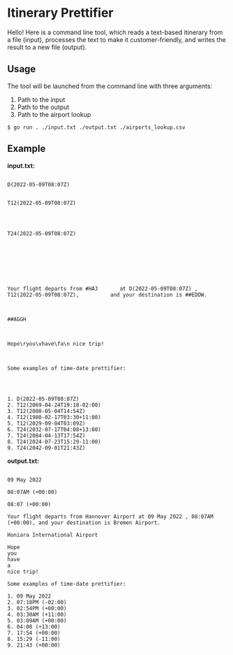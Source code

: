 # Itinerary Prettifier
Hello! Here is a command line tool, which reads a text-based itinerary from a file (input), processes the text to make it customer-friendly, and writes the result to a new file (output).



## Usage 

The tool will be launched from the command line with three arguments:

1. Path to the input
2. Path to the output
3. Path to the airport lookup

```shell
$ go run . ./input.txt ./output.txt ./airports_lookup.csv
```



## Example

**input.txt:**

```

D(2022-05-09T08:07Z)


T12(2022-05-09T08:07Z)




T24(2022-05-09T08:07Z)








Your flight departs from #HAJ       at D(2022-05-09T08:07Z) ,            T12(2022-05-09T08:07Z),          and your destination is ##EDDW.



##AGGH



Hope\ryou\vhave\fa\n nice trip!



Some examples of time-date prettifier:




1. D(2022-05-09T08:07Z)
2. T12(2069-04-24T19:18-02:00)
3. T12(2080-05-04T14:54Z)
4. T12(1980-02-17T03:30+11:00)
5. T12(2029-09-04T03:09Z)
6. T24(2032-07-17T04:08+13:00)
7. T24(2084-04-13T17:54Z)
8. T24(2024-07-23T15:29-11:00)
9. T24(2042-09-01T21:43Z)

```

**output.txt:**

```

09 May 2022

08:07AM (+00:00)

08:07 (+00:00)

Your flight departs from Hannover Airport at 09 May 2022 , 08:07AM (+00:00), and your destination is Bremen Airport.

Honiara International Airport

Hope
you
have
a
nice trip!

Some examples of time-date prettifier:

1. 09 May 2022
2. 07:18PM (-02:00)
3. 02:54PM (+00:00)
4. 03:30AM (+11:00)
5. 03:09AM (+00:00)
6. 04:08 (+13:00)
7. 17:54 (+00:00)
8. 15:29 (-11:00)
9. 21:43 (+00:00)

```





